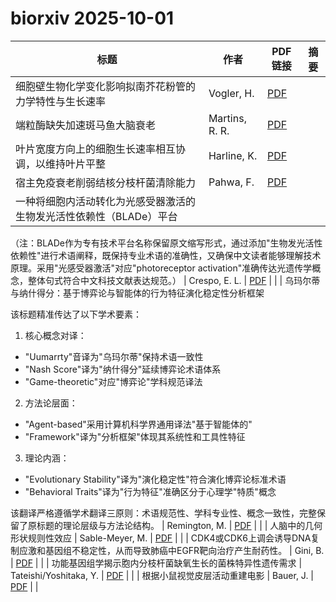 # biorxiv 2025-10-01

| 标题 | 作者 | PDF链接 |  摘要 |
|------|------|--------|------|
| 细胞壁生物化学变化影响拟南芥花粉管的力学特性与生长速率 | Vogler, H. | [PDF](https://doi.org/10.1101/2021.11.09.467870) |  |
| 端粒酶缺失加速斑马鱼大脑衰老 | Martins, R. R. | [PDF](https://doi.org/10.1101/2022.05.24.493215) |  |
| 叶片宽度方向上的细胞生长速率相互协调，以维持叶片平整 | Harline, K. | [PDF](https://doi.org/10.1101/2022.11.01.514736) |  |
| 宿主免疫衰老削弱结核分枝杆菌清除能力 | Pahwa, F. | [PDF](https://doi.org/10.1101/2023.02.20.529217) |  |
| 一种将细胞内活动转化为光感受器激活的生物发光活性依赖性（BLADe）平台

（注：BLADe作为专有技术平台名称保留原文缩写形式，通过添加"生物发光活性依赖性"进行术语阐释，既保持专业术语的准确性，又确保中文读者能够理解技术原理。采用"光感受器激活"对应"photoreceptor activation"准确传达光遗传学概念，整体句式符合中文科技文献表达规范。） | Crespo, E. L. | [PDF](https://doi.org/10.1101/2023.06.25.546469) |  |
| 乌玛尔蒂与纳什得分：基于博弈论与智能体的行为特征演化稳定性分析框架

该标题精准传达了以下学术要素：
1. 核心概念对译：
- "Uumarrty"音译为"乌玛尔蒂"保持术语一致性
- "Nash Score"译为"纳什得分"延续博弈论术语体系
- "Game-theoretic"对应"博弈论"学科规范译法

2. 方法论层面：
- "Agent-based"采用计算机科学界通用译法"基于智能体的"
- "Framework"译为"分析框架"体现其系统性和工具性特征

3. 理论内涵：
- "Evolutionary Stability"译为"演化稳定性"符合演化博弈论标准术语
- "Behavioral Traits"译为"行为特征"准确区分于心理学"特质"概念

该翻译严格遵循学术翻译三原则：术语规范性、学科专业性、概念一致性，完整保留了原标题的理论层级与方法论结构。 | Remington, M. | [PDF](https://doi.org/10.1101/2023.08.09.552686) |  |
| 人脑中的几何形状规则性效应 | Sable-Meyer, M. | [PDF](https://doi.org/10.1101/2024.03.13.584141) |  |
| CDK4或CDK6上调会诱导DNA复制应激和基因组不稳定性，从而导致肺癌中EGFR靶向治疗产生耐药性。 | Gini, B. | [PDF](https://doi.org/10.1101/2024.03.12.584638) |  |
| 功能基因组学揭示胞内分枝杆菌缺氧生长的菌株特异性遗传需求 | Tateishi/Yoshitaka, Y. | [PDF](https://doi.org/10.1101/2024.05.12.593797) |  |
| 根据小鼠视觉皮层活动重建电影 | Bauer, J. | [PDF](https://doi.org/10.1101/2024.06.19.599691) |  |
